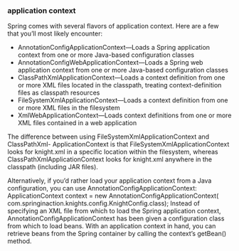 ### application context
Spring comes with several flavors of application context. Here are a few that you’ll
most likely encounter:
- AnnotationConfigApplicationContext—Loads a Spring application context
from one or more Java-based configuration classes
- AnnotationConfigWebApplicationContext—Loads a Spring web application
context from one or more Java-based configuration classes
- ClassPathXmlApplicationContext—Loads a context definition from one or
more XML files located in the classpath, treating context-definition files as classpath
resources
- FileSystemXmlApplicationContext—Loads a context definition from one or
more XML files in the filesystem
- XmlWebApplicationContext—Loads context definitions from one or more
XML files contained in a web application

The difference between using FileSystemXmlApplicationContext and ClassPathXml-
ApplicationContext is that FileSystemXmlApplicationContext looks for knight.xml
in a specific location within the filesystem, whereas ClassPathXmlApplicationContext
looks for knight.xml anywhere in the classpath (including JAR files).

Alternatively, if you’d rather load your application context from a Java configuration,
you can use AnnotationConfigApplicationContext:
ApplicationContext context = new AnnotationConfigApplicationContext(
com.springinaction.knights.config.KnightConfig.class);
Instead of specifying an XML file from which to load the Spring application context,
AnnotationConfigApplicationContext has been given a configuration class from
which to load beans.
With an application context in hand, you can retrieve beans from the Spring container
by calling the context’s getBean() method.